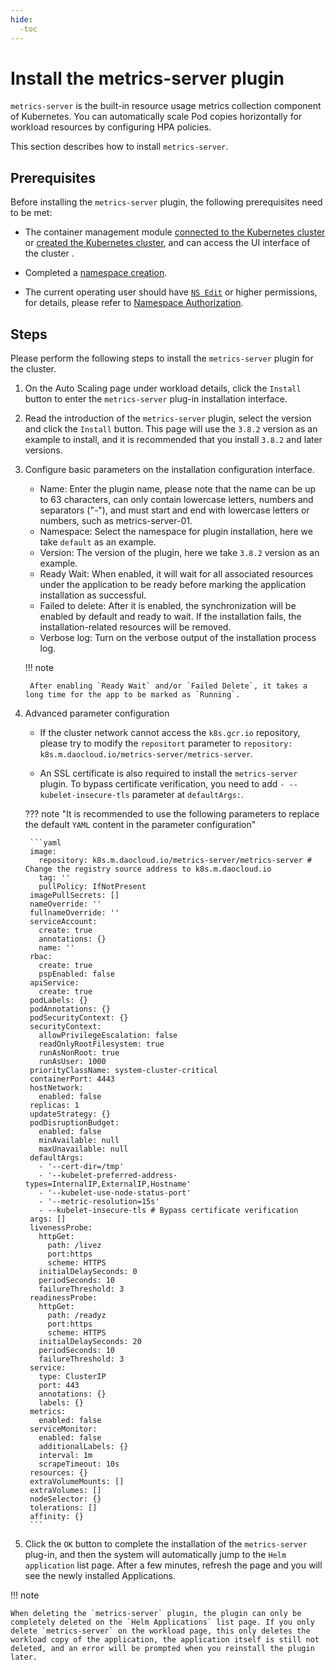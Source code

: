 ```yaml
---
hide:
  -toc
---
```


# Install the metrics-server plugin

`metrics-server` is the built-in resource usage metrics collection component of Kubernetes.
You can automatically scale Pod copies horizontally for workload resources by configuring HPA policies.

This section describes how to install `metrics-server`.

## Prerequisites

Before installing the `metrics-server` plugin, the following prerequisites need to be met:

- The container management module [connected to the Kubernetes cluster](../clusters/integrate-cluster.md) or [created the Kubernetes cluster](../clusters/create-cluster.md), and can access the UI interface of the cluster .

- Completed a [namespace creation](../namespaces/createns.md).

- The current operating user should have [`NS Edit`](../permissions/permission-brief.md#ns-edit) or higher permissions, for details, please refer to [Namespace Authorization](../namespaces/createns.md).

## Steps

Please perform the following steps to install the `metrics-server` plugin for the cluster.

1. On the Auto Scaling page under workload details, click the `Install` button to enter the `metrics-server` plug-in installation interface.

    

2. Read the introduction of the `metrics-server` plugin, select the version and click the `Install` button. This page will use the `3.8.2` version as an example to install, and it is recommended that you install `3.8.2` and later versions.

    

3. Configure basic parameters on the installation configuration interface.

    

    - Name: Enter the plugin name, please note that the name can be up to 63 characters, can only contain lowercase letters, numbers and separators ("-"), and must start and end with lowercase letters or numbers, such as metrics-server-01.
    - Namespace: Select the namespace for plugin installation, here we take `default` as an example.
    - Version: The version of the plugin, here we take `3.8.2` version as an example.
    - Ready Wait: When enabled, it will wait for all associated resources under the application to be ready before marking the application installation as successful.
    - Failed to delete: After it is enabled, the synchronization will be enabled by default and ready to wait. If the installation fails, the installation-related resources will be removed.
    - Verbose log: Turn on the verbose output of the installation process log.

    !!! note

        After enabling `Ready Wait` and/or `Failed Delete`, it takes a long time for the app to be marked as `Running`.

4. Advanced parameter configuration

    - If the cluster network cannot access the `k8s.gcr.io` repository, please try to modify the `repositort` parameter to `repository: k8s.m.daocloud.io/metrics-server/metrics-server`.

    - An SSL certificate is also required to install the `metrics-server` plugin. To bypass certificate verification, you need to add `- --kubelet-insecure-tls` parameter at `defaultArgs:`.

    ??? note "It is recommended to use the following parameters to replace the default `YAML` content in the parameter configuration"

        ```yaml
        image:
          repository: k8s.m.daocloud.io/metrics-server/metrics-server # Change the registry source address to k8s.m.daocloud.io
          tag: ''
          pullPolicy: IfNotPresent
        imagePullSecrets: []
        nameOverride: ''
        fullnameOverride: ''
        serviceAccount:
          create: true
          annotations: {}
          name: ''
        rbac:
          create: true
          pspEnabled: false
        apiService:
          create: true
        podLabels: {}
        podAnnotations: {}
        podSecurityContext: {}
        securityContext:
          allowPrivilegeEscalation: false
          readOnlyRootFilesystem: true
          runAsNonRoot: true
          runAsUser: 1000
        priorityClassName: system-cluster-critical
        containerPort: 4443
        hostNetwork:
          enabled: false
        replicas: 1
        updateStrategy: {}
        podDisruptionBudget:
          enabled: false
          minAvailable: null
          maxUnavailable: null
        defaultArgs:
          - '--cert-dir=/tmp'
          - '--kubelet-preferred-address-types=InternalIP,ExternalIP,Hostname'
          - '--kubelet-use-node-status-port'
          - '--metric-resolution=15s'
          - --kubelet-insecure-tls # Bypass certificate verification
        args: []
        livenessProbe:
          httpGet:
            path: /livez
            port:https
            scheme: HTTPS
          initialDelaySeconds: 0
          periodSeconds: 10
          failureThreshold: 3
        readinessProbe:
          httpGet:
            path: /readyz
            port:https
            scheme: HTTPS
          initialDelaySeconds: 20
          periodSeconds: 10
          failureThreshold: 3
        service:
          type: ClusterIP
          port: 443
          annotations: {}
          labels: {}
        metrics:
          enabled: false
        serviceMonitor:
          enabled: false
          additionalLabels: {}
          interval: 1m
          scrapeTimeout: 10s
        resources: {}
        extraVolumeMounts: []
        extraVolumes: []
        nodeSelector: {}
        tolerations: []
        affinity: {}
        ```

5. Click the `OK` button to complete the installation of the `metrics-server` plug-in, and then the system will automatically jump to the `Helm application` list page. After a few minutes, refresh the page and you will see the newly installed Applications.

!!! note

    When deleting the `metrics-server` plugin, the plugin can only be completely deleted on the `Helm Applications` list page. If you only delete `metrics-server` on the workload page, this only deletes the workload copy of the application, the application itself is still not deleted, and an error will be prompted when you reinstall the plugin later.